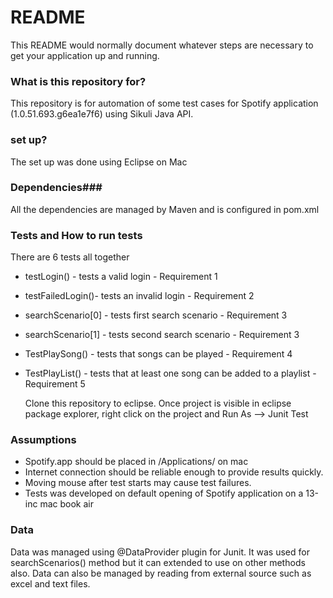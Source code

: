 # README #

This README would normally document whatever steps are necessary to get your application up and running.

### What is this repository for? ###

This repository is for automation of some test cases for Spotify application (1.0.51.693.g6ea1e7f6) using Sikuli Java API.

### set up? ###

   The set up was done using Eclipse on Mac
   
### Dependencies###
  All the dependencies are managed by Maven and is configured in pom.xml

### Tests and How to run tests ###
  There are 6 tests all together

* testLogin() - tests a valid login  - Requirement 1
* testFailedLogin()- tests an invalid login - Requirement 2
* searchScenario[0] - tests first search scenario  - Requirement 3
* searchScenario[1] - tests second search scenario - Requirement 3
* TestPlaySong() - tests that songs can be played  - Requirement 4
* TestPlayList() - tests that at least one song can be added to a playlist - Requirement 5

  Clone this repository to eclipse. Once project is visible in eclipse package explorer, right click on the project and Run As --> Junit Test


### Assumptions ###

* Spotify.app should be placed in /Applications/ on mac
* Internet connection should be reliable enough to provide results quickly.
* Moving  mouse after test starts may cause test failures.
* Tests was developed on default opening of Spotify application on a 13-inc mac book air

### Data ###

Data was managed using @DataProvider plugin for Junit. It was used for searchScenarios() method but it can extended to use on other methods also. Data can also be managed by reading from  external source such as excel and text files.